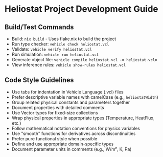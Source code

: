 # Heliostat Project Development Guide

## Build/Test Commands
- Build: `nix build` - Uses flake.nix to build the project
- Run type checker: `vehicle check heliostat.vcl`
- Validate: `vehicle verify heliostat.vcl`
- Run simulation: `vehicle run heliostat.vcl`
- Generate object file: `vehicle compile heliostat.vcl -o heliostat.vclo`
- View inference rules: `vehicle show-rules heliostat.vcl`

## Code Style Guidelines
- Use tabs for indentation in Vehicle Language (.vcl) files
- Prefer descriptive variable names with camelCase (e.g., `heliostatWidth`)
- Group related physical constants and parameters together
- Document properties with detailed comments
- Use Vector types for fixed-size collections
- Wrap physical properties in appropriate types (Temperature, HeatFlux, etc.)
- Follow mathematical notation conventions for physics variables
- Use "smooth" functions for derivatives across discontinuities
- Prefer pure functional style when possible
- Define and use appropriate domain-specific types
- Document parameter units in comments (e.g., W/m², K, Pa)